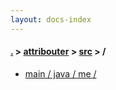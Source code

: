 ```yaml
---
layout: docs-index
---
```

#### [.](./../../index) > [attribouter](./../index) > [src](./index) > **/**

- [main / java / me / ](main/java/me/)
